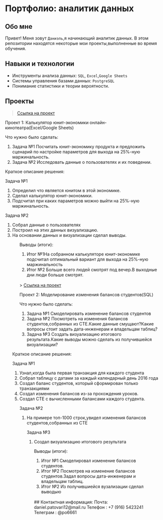 # Портфолио: аналитик данных

## Обо мне 

Привет! Меня зовут  ``Даниэль``,я начинающий аналитик данных.
В этом репозитории находятся некоторые мои проекты,выполненные во время обучения.
<br>
## Навыки и технологии
- Инструменты анализа данных:  ``SQL``, ``Excel``,``Google Sheets``
- Системы управления базами данных:  ``PostgreSQL``
- Понимание статистики и теории вероятности.

## Проекты
> <a href="https://github.com/pro6661/portfolio/blob/a4953aab5e5ae100069fb72b0d4e6c6a3324da27/%D0%9F%D1%80%D0%BE%D0%B5%D0%BA%D1%82%20%E2%84%961.xlsx">Ссылка на проект</a>
<p> Проект 1: Калькулятор юнит-экономики онлайн-кинотеатра(Excel/Google Sheets)</p>
<p>Что нужно было сделать:<p>
<ol>
  <li>Задача №1 Посчитать юнит-экономику продукта и предложить сценарий по настройке параметров для выхода на 25%-ную маржинальность.</li>
  <li>Задача №2 Исследовать данные о пользователях и их поведении.</li>
</ol>

<p>Краткое описание решения:<p> 
	<p> Задача №1 <p>
	<ol>
  <li> Определил что является юнитом в этой экономике.</li>
    <li>Сделал калькулятор юнит-экономики.</li>
	  <li>Подсчитал при каких параметров можно выйти на 25%-ную маржинальность.</li>
	</ol>
	<p> Задача №2 <p>
    <ol>
 <li>Собрал данные о пользователях
   <li> Построил на этих данных визуализацию.
     <li> На основании данных и визуализации сделал выводы.
     <ol>

<p>Выводы (итоги):<p>
<ol type="1">
  <li>Итог №1На собранном калькуляторе юнит-экономике подсчитал оптимальный вариант для выхода на 25%-ную маржинальность</li>
  <li>Итог №2 Больше всего людей смотрят под вечер.В выходные дни люди больше смотрят.</li>
</ol>
<br> 
> <a href="https://github.com/pro6661/portfolio/blob/9a36941c18d6b7e396e41993797d3d6b89c7c879/%D0%9F%D1%80%D0%BE%D0%B5%D0%BA%D1%82%20%20%E2%84%962.xlsx">Ссылка на проект</a>
<p> Проект 2: Моделирование изменения балансов студентов(SQL)</p>
<p>Что нужно было сделать:<p>
<ol type="1">
  <li>Задача №1 Смоделировать изменение балансов студентов</li>	
  <li>Задача №2 Посмотреть на изменения балансов студентов,собранных из CTE.Какие данные смущают?Какие вопросы стоит задать дата-инженерам и владельцам таблиц?</li>
  <li>Задача №3 Создать визуализацию итогового результата.Какие выводы можно сделать из получившейся визуализации?</li>
</ol>
</ol><p>Краткое описание решения:<p> 
	<p> Задача №1 <p>
 	<ol type="1">
  <li>Узнал,когда была первая транзакция для каждого студента</li>
  <li>Собрал таблицу с датами за каждый календарный день 2016 года</li>
  <li>Создал баланс студентов, который сформирован только транзакциями</li>
  <li>Создал изменения балансов из-за прохождения уроков. </li>
  <li>Создал CTE с вычисленными балансами каждого студента.</li>
  	<p> Задача №2 <p>
   	<ol type="1">
   <li>На примере топ-1000 строк,увидел изменения балансов студентов,собранных из CTE</li>
   	<p> Задача №3 <p>
   	<ol type="1">
   <li>Создал визуализацию итогового результата</li>

<p>Выводы (итоги):<p>
<ol type="1">
  <li>Итог №1 Смоделировал изменение балансов студентов.</li>
  <li>Итог №2 Посмотрев на изменение балансов студентов.Задал вопросы дата-инженерам и владельцам таблиц.</li>
  <li>Итог №2 Из получившиейся вузализации сделал выводыю</li>
	
</ol>
<br>
## Контактная информация:
Почта: daniel.patovari12@mail.ru
Телефон : +7 (916) 5423241
Телеграм : @po6661
